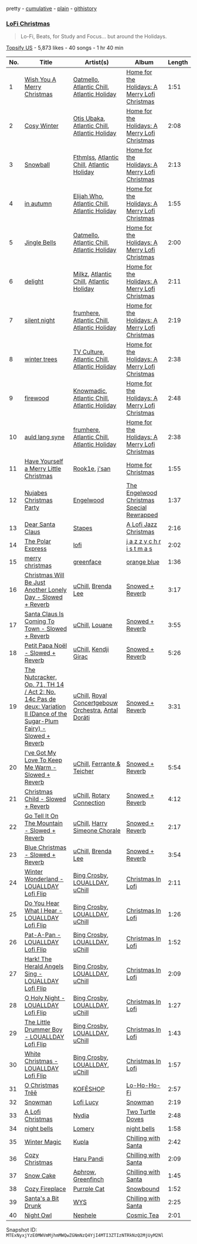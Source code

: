 pretty - [cumulative](/playlists/cumulative/6bvocDUOsyBDXvTWyQtvaH.md) - [plain](/playlists/plain/6bvocDUOsyBDXvTWyQtvaH) - [githistory](https://github.githistory.xyz/mackorone/spotify-playlist-archive/blob/main/playlists/plain/6bvocDUOsyBDXvTWyQtvaH)

### [LoFi Christmas](https://open.spotify.com/playlist/6bvocDUOsyBDXvTWyQtvaH)

> Lo\-Fi, Beats, for Study and Focus..\. but around the Holidays.

[Topsify US](https://open.spotify.com/user/warnermusicus) - 5,873 likes - 40 songs - 1 hr 40 min

| No. | Title | Artist(s) | Album | Length |
|---|---|---|---|---|
| 1 | [Wish You A Merry Christmas](https://open.spotify.com/track/3HhGtO4BESh5WanWEhiqVl) | [Oatmello](https://open.spotify.com/artist/0YAkOkbeAPiS35qyouiM4O), [Atlantic Chill](https://open.spotify.com/artist/0IgHIEE4S1p89l6xs28SlP), [Atlantic Holiday](https://open.spotify.com/artist/5D9NYfOaGxFKCalJIeia1N) | [Home for the Holidays: A Merry Lofi Christmas](https://open.spotify.com/album/2RUU51kGbkCdo6j6alIp96) | 1:51 |
| 2 | [Cosy Winter](https://open.spotify.com/track/0o6nr0j7CeA6b2AzVjVaX0) | [Otis Ubaka](https://open.spotify.com/artist/1YreDOGr8en691i5jQJJMK), [Atlantic Chill](https://open.spotify.com/artist/0IgHIEE4S1p89l6xs28SlP), [Atlantic Holiday](https://open.spotify.com/artist/5D9NYfOaGxFKCalJIeia1N) | [Home for the Holidays: A Merry Lofi Christmas](https://open.spotify.com/album/2RUU51kGbkCdo6j6alIp96) | 2:08 |
| 3 | [Snowball](https://open.spotify.com/track/5yHoUhofczKCQjIDzZ1az6) | [Fthmlss](https://open.spotify.com/artist/7v0VFJ0OHoYAVJ3F9Iapv3), [Atlantic Chill](https://open.spotify.com/artist/0IgHIEE4S1p89l6xs28SlP), [Atlantic Holiday](https://open.spotify.com/artist/5D9NYfOaGxFKCalJIeia1N) | [Home for the Holidays: A Merry Lofi Christmas](https://open.spotify.com/album/2RUU51kGbkCdo6j6alIp96) | 2:13 |
| 4 | [in autumn](https://open.spotify.com/track/6PkxWWd10QYyfg5oeGwW4U) | [Elijah Who](https://open.spotify.com/artist/2b0aKuno01NxPWVCUVIEc8), [Atlantic Chill](https://open.spotify.com/artist/0IgHIEE4S1p89l6xs28SlP), [Atlantic Holiday](https://open.spotify.com/artist/5D9NYfOaGxFKCalJIeia1N) | [Home for the Holidays: A Merry Lofi Christmas](https://open.spotify.com/album/2RUU51kGbkCdo6j6alIp96) | 1:55 |
| 5 | [Jingle Bells](https://open.spotify.com/track/08yknIZyCXDvojLz8WLxrq) | [Oatmello](https://open.spotify.com/artist/0YAkOkbeAPiS35qyouiM4O), [Atlantic Chill](https://open.spotify.com/artist/0IgHIEE4S1p89l6xs28SlP), [Atlantic Holiday](https://open.spotify.com/artist/5D9NYfOaGxFKCalJIeia1N) | [Home for the Holidays: A Merry Lofi Christmas](https://open.spotify.com/album/2RUU51kGbkCdo6j6alIp96) | 2:00 |
| 6 | [delight](https://open.spotify.com/track/1muCDhe6d8Py4Ev2TvPsB0) | [Milkz](https://open.spotify.com/artist/5z1ToudFpZeaJhHVhRekvi), [Atlantic Chill](https://open.spotify.com/artist/0IgHIEE4S1p89l6xs28SlP), [Atlantic Holiday](https://open.spotify.com/artist/5D9NYfOaGxFKCalJIeia1N) | [Home for the Holidays: A Merry Lofi Christmas](https://open.spotify.com/album/2RUU51kGbkCdo6j6alIp96) | 2:11 |
| 7 | [silent night](https://open.spotify.com/track/1SRAAoHpzHZ9MMHaDuaBmN) | [frumhere](https://open.spotify.com/artist/21Aa8MX3PsrO03NgH3TZGy), [Atlantic Chill](https://open.spotify.com/artist/0IgHIEE4S1p89l6xs28SlP), [Atlantic Holiday](https://open.spotify.com/artist/5D9NYfOaGxFKCalJIeia1N) | [Home for the Holidays: A Merry Lofi Christmas](https://open.spotify.com/album/2RUU51kGbkCdo6j6alIp96) | 2:19 |
| 8 | [winter trees](https://open.spotify.com/track/2yZ8CyFUJK3E5d9NVNHoSh) | [TV Culture](https://open.spotify.com/artist/4SMpfT0gDr82P6jyWArDve), [Atlantic Chill](https://open.spotify.com/artist/0IgHIEE4S1p89l6xs28SlP), [Atlantic Holiday](https://open.spotify.com/artist/5D9NYfOaGxFKCalJIeia1N) | [Home for the Holidays: A Merry Lofi Christmas](https://open.spotify.com/album/2RUU51kGbkCdo6j6alIp96) | 2:38 |
| 9 | [firewood](https://open.spotify.com/track/4gi42PcATnb4f9xnY8YYPG) | [Knowmadic](https://open.spotify.com/artist/0HcyeAioEKhfwVcJAoyN36), [Atlantic Chill](https://open.spotify.com/artist/0IgHIEE4S1p89l6xs28SlP), [Atlantic Holiday](https://open.spotify.com/artist/5D9NYfOaGxFKCalJIeia1N) | [Home for the Holidays: A Merry Lofi Christmas](https://open.spotify.com/album/2RUU51kGbkCdo6j6alIp96) | 2:48 |
| 10 | [auld lang syne](https://open.spotify.com/track/5JgQ6HXVnMhog0HP97OKKt) | [frumhere](https://open.spotify.com/artist/21Aa8MX3PsrO03NgH3TZGy), [Atlantic Chill](https://open.spotify.com/artist/0IgHIEE4S1p89l6xs28SlP), [Atlantic Holiday](https://open.spotify.com/artist/5D9NYfOaGxFKCalJIeia1N) | [Home for the Holidays: A Merry Lofi Christmas](https://open.spotify.com/album/2RUU51kGbkCdo6j6alIp96) | 2:38 |
| 11 | [Have Yourself a Merry Little Christmas](https://open.spotify.com/track/63R9mcsJilIGl2J3RhV51y) | [Rook1e](https://open.spotify.com/artist/5NlA3ayVBDY3uDCCEZ1dID), [j'san](https://open.spotify.com/artist/5iMUho98faEp2w6j5p44PH) | [Home for Christmas](https://open.spotify.com/album/2tMEEVhJ7i6NGRDTKxhg2T) | 1:55 |
| 12 | [Nujabes Christmas Party](https://open.spotify.com/track/5y11yVtii5tzfBRbgcc8fs) | [Engelwood](https://open.spotify.com/artist/7rgCh0Go1ezmcV75kXQM2T) | [The Engelwood Christmas Special Rewrapped](https://open.spotify.com/album/0bfOqXk3H5wqzpBizvUhRG) | 1:37 |
| 13 | [Dear Santa Claus](https://open.spotify.com/track/4vhAcTSD4Cw8vXjtxcmuzB) | [Stapes](https://open.spotify.com/artist/4ON4zcOAOAY55jGZUEb1Wb) | [A Lofi Jazz Christmas](https://open.spotify.com/album/0R5QjKFNUVGMjeH4YIUVca) | 2:16 |
| 14 | [The Polar Express](https://open.spotify.com/track/25bA87CGHB5I8zv0a8OZPB) | [lofi](https://open.spotify.com/artist/6AQ46ZELHFOGM8YAVjMmT9) | [j a z z y c h r i s t m a s](https://open.spotify.com/album/0JIrhVD0jRVx4yxoneaIms) | 2:02 |
| 15 | [merry christmas](https://open.spotify.com/track/0b68v7CtjEcjTCHUjOnhmD) | [greenface](https://open.spotify.com/artist/2aTEuIyczpLxQw9I0UiEFL) | [orange blue](https://open.spotify.com/album/3ThHnxWZkHeOUmGNOzPxEW) | 1:36 |
| 16 | [Christmas Will Be Just Another Lonely Day \- Slowed + Reverb](https://open.spotify.com/track/3bBsft9Ta258CrDfFzKh9Y) | [uChill](https://open.spotify.com/artist/7tG1DhpZCWx7wvgNqC73ce), [Brenda Lee](https://open.spotify.com/artist/4cPHsZM98sKzmV26wlwD2W) | [Snowed + Reverb](https://open.spotify.com/album/0bYKjKidJWDqlvmBSbiLiT) | 3:17 |
| 17 | [Santa Claus Is Coming To Town \- Slowed + Reverb](https://open.spotify.com/track/1awj8VEKRdOVPkPU6GFenL) | [uChill](https://open.spotify.com/artist/7tG1DhpZCWx7wvgNqC73ce), [Louane](https://open.spotify.com/artist/7wjeXCtRND2ZdKfMJFu6JC) | [Snowed + Reverb](https://open.spotify.com/album/0bYKjKidJWDqlvmBSbiLiT) | 3:55 |
| 18 | [Petit Papa Noël \- Slowed + Reverb](https://open.spotify.com/track/2lJkXvnvnxaUiWoz3o7Y3O) | [uChill](https://open.spotify.com/artist/7tG1DhpZCWx7wvgNqC73ce), [Kendji Girac](https://open.spotify.com/artist/4IS4EyXNmiI2w5SRCjMtEF) | [Snowed + Reverb](https://open.spotify.com/album/0bYKjKidJWDqlvmBSbiLiT) | 5:26 |
| 19 | [The Nutcracker, Op\. 71, TH 14 / Act 2: No\. 14c Pas de deux: Variation II \(Dance of the Sugar\-Plum Fairy\) \- Slowed + Reverb](https://open.spotify.com/track/3nMJnAXyc6KfD29RHaDft6) | [uChill](https://open.spotify.com/artist/7tG1DhpZCWx7wvgNqC73ce), [Royal Concertgebouw Orchestra](https://open.spotify.com/artist/2HqNckz4bPVT37fWkhugTZ), [Antal Doráti](https://open.spotify.com/artist/3kBrUZAp2FVhkN5bcTu0QL) | [Snowed + Reverb](https://open.spotify.com/album/0bYKjKidJWDqlvmBSbiLiT) | 3:31 |
| 20 | [I've Got My Love To Keep Me Warm \- Slowed + Reverb](https://open.spotify.com/track/4vGZGyb9S9dgp3ZfqBtihl) | [uChill](https://open.spotify.com/artist/7tG1DhpZCWx7wvgNqC73ce), [Ferrante & Teicher](https://open.spotify.com/artist/17rSwcIT9qu1OybU1lReJB) | [Snowed + Reverb](https://open.spotify.com/album/0bYKjKidJWDqlvmBSbiLiT) | 5:54 |
| 21 | [Christmas Child \- Slowed + Reverb](https://open.spotify.com/track/6u8AaRcAZxuG3BwQecclxm) | [uChill](https://open.spotify.com/artist/7tG1DhpZCWx7wvgNqC73ce), [Rotary Connection](https://open.spotify.com/artist/3dGTi4MZZo4zXdQaKAS1va) | [Snowed + Reverb](https://open.spotify.com/album/0bYKjKidJWDqlvmBSbiLiT) | 4:12 |
| 22 | [Go Tell It On The Mountain \- Slowed + Reverb](https://open.spotify.com/track/0vKlprSCpzHKHzDLTThA8J) | [uChill](https://open.spotify.com/artist/7tG1DhpZCWx7wvgNqC73ce), [Harry Simeone Chorale](https://open.spotify.com/artist/30orN5PtRhj9fN2Myr8HKV) | [Snowed + Reverb](https://open.spotify.com/album/0bYKjKidJWDqlvmBSbiLiT) | 2:17 |
| 23 | [Blue Christmas \- Slowed + Reverb](https://open.spotify.com/track/6ibPr1Qwvhs7X1kMWSTIat) | [uChill](https://open.spotify.com/artist/7tG1DhpZCWx7wvgNqC73ce), [Brenda Lee](https://open.spotify.com/artist/4cPHsZM98sKzmV26wlwD2W) | [Snowed + Reverb](https://open.spotify.com/album/0bYKjKidJWDqlvmBSbiLiT) | 3:54 |
| 24 | [Winter Wonderland \- LOUALLDAY Lofi Flip](https://open.spotify.com/track/7wYEMHnKYNqIMxDmJL8l4n) | [Bing Crosby](https://open.spotify.com/artist/6ZjFtWeHP9XN7FeKSUe80S), [LOUALLDAY](https://open.spotify.com/artist/5t6GZtOQUoSS5OB0zmZUhm), [uChill](https://open.spotify.com/artist/7tG1DhpZCWx7wvgNqC73ce) | [Christmas In Lofi](https://open.spotify.com/album/6s9zLtHkSyMt3zkh1gFNuZ) | 2:11 |
| 25 | [Do You Hear What I Hear \- LOUALLDAY Lofi Flip](https://open.spotify.com/track/01OpxtVxRPdREajV7rOoxm) | [Bing Crosby](https://open.spotify.com/artist/6ZjFtWeHP9XN7FeKSUe80S), [LOUALLDAY](https://open.spotify.com/artist/5t6GZtOQUoSS5OB0zmZUhm), [uChill](https://open.spotify.com/artist/7tG1DhpZCWx7wvgNqC73ce) | [Christmas In Lofi](https://open.spotify.com/album/6s9zLtHkSyMt3zkh1gFNuZ) | 1:26 |
| 26 | [Pat\-A\-Pan \- LOUALLDAY Lofi Flip](https://open.spotify.com/track/61Wt3PGtbe32HYBAYxFHQc) | [Bing Crosby](https://open.spotify.com/artist/6ZjFtWeHP9XN7FeKSUe80S), [LOUALLDAY](https://open.spotify.com/artist/5t6GZtOQUoSS5OB0zmZUhm), [uChill](https://open.spotify.com/artist/7tG1DhpZCWx7wvgNqC73ce) | [Christmas In Lofi](https://open.spotify.com/album/6s9zLtHkSyMt3zkh1gFNuZ) | 1:52 |
| 27 | [Hark! The Herald Angels Sing \- LOUALLDAY Lofi Flip](https://open.spotify.com/track/3pHKOEfHHewudD2QNALzxz) | [Bing Crosby](https://open.spotify.com/artist/6ZjFtWeHP9XN7FeKSUe80S), [LOUALLDAY](https://open.spotify.com/artist/5t6GZtOQUoSS5OB0zmZUhm), [uChill](https://open.spotify.com/artist/7tG1DhpZCWx7wvgNqC73ce) | [Christmas In Lofi](https://open.spotify.com/album/6s9zLtHkSyMt3zkh1gFNuZ) | 2:09 |
| 28 | [O Holy Night \- LOUALLDAY Lofi Flip](https://open.spotify.com/track/4zxfVkTZGVB9suzU26sPvB) | [Bing Crosby](https://open.spotify.com/artist/6ZjFtWeHP9XN7FeKSUe80S), [LOUALLDAY](https://open.spotify.com/artist/5t6GZtOQUoSS5OB0zmZUhm), [uChill](https://open.spotify.com/artist/7tG1DhpZCWx7wvgNqC73ce) | [Christmas In Lofi](https://open.spotify.com/album/6s9zLtHkSyMt3zkh1gFNuZ) | 1:27 |
| 29 | [The Little Drummer Boy \- LOUALLDAY Lofi Flip](https://open.spotify.com/track/6sufXyokCJgkXKeySyfolN) | [Bing Crosby](https://open.spotify.com/artist/6ZjFtWeHP9XN7FeKSUe80S), [LOUALLDAY](https://open.spotify.com/artist/5t6GZtOQUoSS5OB0zmZUhm), [uChill](https://open.spotify.com/artist/7tG1DhpZCWx7wvgNqC73ce) | [Christmas In Lofi](https://open.spotify.com/album/6s9zLtHkSyMt3zkh1gFNuZ) | 1:43 |
| 30 | [White Christmas \- LOUALLDAY Lofi Flip](https://open.spotify.com/track/4XYKwuLc6ycLXdVXuZCd7c) | [Bing Crosby](https://open.spotify.com/artist/6ZjFtWeHP9XN7FeKSUe80S), [LOUALLDAY](https://open.spotify.com/artist/5t6GZtOQUoSS5OB0zmZUhm), [uChill](https://open.spotify.com/artist/7tG1DhpZCWx7wvgNqC73ce) | [Christmas In Lofi](https://open.spotify.com/album/6s9zLtHkSyMt3zkh1gFNuZ) | 1:57 |
| 31 | [O Christmas Trēē](https://open.spotify.com/track/7BQu5Zz9lrB191ZMvl0Fq3) | [KOFĒSHOP](https://open.spotify.com/artist/5c4d9QG7fbjcTj24vaUBZ5) | [Lo\-Ho\-Ho\-Fi](https://open.spotify.com/album/5AHQTYvPX19HDZNJUm7AmX) | 2:57 |
| 32 | [Snowman](https://open.spotify.com/track/43sI1rcR1nJ6Xq2YXr18ix) | [Lofi Lucy](https://open.spotify.com/artist/2oIGzku5w8Rj3SOFLhShBO) | [Snowman](https://open.spotify.com/album/7gfaWpaZlmHT47JLL9iHpB) | 2:19 |
| 33 | [A Lofi Christmas](https://open.spotify.com/track/12ajoxiqK9Pip1lI6Ewrye) | [Nydia](https://open.spotify.com/artist/4OFZyUhVwfmPVGd6Bw0N6q) | [Two Turtle Doves](https://open.spotify.com/album/7lGovFUngwaXIVhcN7wlQb) | 2:48 |
| 34 | [night bells](https://open.spotify.com/track/5wXv9gdno0D2wls7Uofbul) | [Lomery](https://open.spotify.com/artist/6MJePaEUCor6hhvc0Pjxgj) | [night bells](https://open.spotify.com/album/4SIPC9cuoMfKJRySmtqIcI) | 1:58 |
| 35 | [Winter Magic](https://open.spotify.com/track/0cGzwpykgJQig8zN8SyWPv) | [Kupla](https://open.spotify.com/artist/7daSp9zXk1dmqNxwKFkL35) | [Chilling with Santa](https://open.spotify.com/album/0aI6jZpSRIynyq4ljMMjPl) | 2:42 |
| 36 | [Cozy Christmas](https://open.spotify.com/track/4wqYyc6Jjv0zuUgV9CdCFy) | [Haru Pandi](https://open.spotify.com/artist/58qAcScNzgiOslgGsv9In9) | [Chilling with Santa](https://open.spotify.com/album/0aI6jZpSRIynyq4ljMMjPl) | 2:09 |
| 37 | [Snow Cake](https://open.spotify.com/track/4O5GCSIkMB5LklWaOUf2VZ) | [Aphrow](https://open.spotify.com/artist/5r6e4n1Ux36kMlRJSqeMPr), [Greenfinch](https://open.spotify.com/artist/7bjnkMztY48CVSiBUaZOCN) | [Chilling with Santa](https://open.spotify.com/album/0aI6jZpSRIynyq4ljMMjPl) | 1:45 |
| 38 | [Cozy Fireplace](https://open.spotify.com/track/6l29buL3HPRKy36vzDuNJp) | [Purrple Cat](https://open.spotify.com/artist/73aKnLT4O8G2pBEfdlQzrE) | [Snowbound](https://open.spotify.com/album/6joo22r88KqXxvOgEORO9R) | 1:52 |
| 39 | [Santa's a Bit Drunk](https://open.spotify.com/track/4BH5EayAmND7PHgSAWp1gz) | [WYS](https://open.spotify.com/artist/2CiO7xWdwPMDlVwlt9qa1f) | [Chilling with Santa](https://open.spotify.com/album/0aI6jZpSRIynyq4ljMMjPl) | 2:25 |
| 40 | [Night Owl](https://open.spotify.com/track/3t9EVEYrWEo9jnYzuK5ZGI) | [Nephele](https://open.spotify.com/artist/3LT1YUHdetgIEclHsGn4Hs) | [Cosmic Tea](https://open.spotify.com/album/6JepTumzo8hBBQIP33Blnf) | 2:01 |

Snapshot ID: `MTExNyxjYzE0MWVmMjhmMWQwZGNmNzQ4YjI4MTI3ZTIzNTRkNzQ2MjUyM2Nl`
